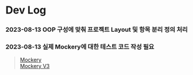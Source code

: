 # Dev Log 

### 2023-08-13 OOP 구성에 맞춰 프로젝트 Layout 및 항목 분리 정의 처리 

### 2023-08-13 실제 Mockery에 대한 테스트 코드 작성 필요 

> [Mockery](https://github.com/vektra/mockery)   
> [Mockery V3](https://github.com/vektra/mockery/tree/v3)   
